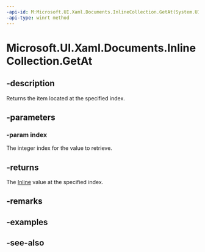 ```yaml
---
-api-id: M:Microsoft.UI.Xaml.Documents.InlineCollection.GetAt(System.UInt32)
-api-type: winrt method
---
```


<!-- Method syntax
public Windows.UI.Xaml.Documents.Inline GetAt(System.UInt32 index)
-->

# Microsoft.UI.Xaml.Documents.InlineCollection.GetAt

## -description
Returns the item located at the specified index.

## -parameters
### -param index
The integer index for the value to retrieve.

## -returns
The [Inline](inline.md) value at the specified index.

## -remarks

## -examples

## -see-also
